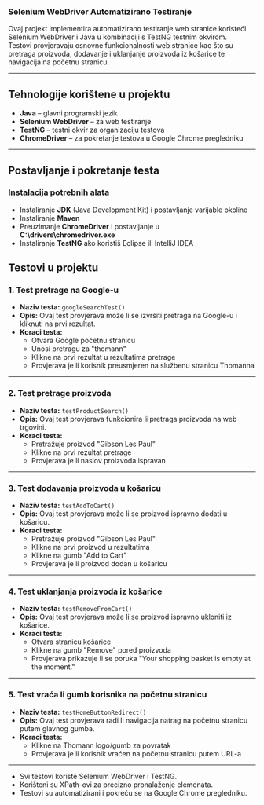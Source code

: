 ### **Selenium WebDriver Automatizirano Testiranje**

Ovaj projekt implementira automatizirano testiranje web stranice koristeći Selenium WebDriver i Java u kombinaciji s TestNG testnim okvirom.  
Testovi provjeravaju osnovne funkcionalnosti web stranice kao što su pretraga proizvoda, dodavanje i uklanjanje proizvoda iz košarice te navigacija na početnu stranicu.  

---

## **Tehnologije korištene u projektu**
- **Java** – glavni programski jezik
- **Selenium WebDriver** – za web testiranje
- **TestNG** – testni okvir za organizaciju testova
- **ChromeDriver** – za pokretanje testova u Google Chrome pregledniku

---

## **Postavljanje i pokretanje testa**
### **Instalacija potrebnih alata**
- Instaliranje **JDK** (Java Development Kit) i postavljanje varijable okoline
- Instaliranje **Maven**
- Preuzimanje **ChromeDriver** i postavljanje u **C:\\drivers\\chromedriver.exe**
- Instaliranje **TestNG** ako koristiš Eclipse ili IntelliJ IDEA

## Testovi u projektu

### 1. Test pretrage na Google-u
- **Naziv testa:** `googleSearchTest()`
- **Opis:** Ovaj test provjerava može li se izvršiti pretraga na Google-u i kliknuti na prvi rezultat.
- **Koraci testa:**
  - Otvara Google početnu stranicu
  - Unosi pretragu za "thomann"
  - Klikne na prvi rezultat u rezultatima pretrage
  - Provjerava je li korisnik preusmjeren na službenu stranicu Thomanna

---

### 2. Test pretrage proizvoda
- **Naziv testa:** `testProductSearch()`
- **Opis:** Ovaj test provjerava funkcionira li pretraga proizvoda na web trgovini.
- **Koraci testa:**
  - Pretražuje proizvod "Gibson Les Paul"
  - Klikne na prvi rezultat pretrage
  - Provjerava je li naslov proizvoda ispravan

---

### 3. Test dodavanja proizvoda u košaricu
- **Naziv testa:** `testAddToCart()`
- **Opis:** Ovaj test provjerava može li se proizvod ispravno dodati u košaricu.
- **Koraci testa:**
  - Pretražuje proizvod "Gibson Les Paul"
  - Klikne na prvi proizvod u rezultatima
  - Klikne na gumb "Add to Cart"
  - Provjerava je li proizvod dodan u košaricu

---

### 4. Test uklanjanja proizvoda iz košarice
- **Naziv testa:** `testRemoveFromCart()`
- **Opis:** Ovaj test provjerava može li se proizvod ispravno ukloniti iz košarice.
- **Koraci testa:**
  - Otvara stranicu košarice
  - Klikne na gumb "Remove" pored proizvoda
  - Provjerava prikazuje li se poruka "Your shopping basket is empty at the moment."

---

### 5. Test vraća li gumb korisnika na početnu stranicu
- **Naziv testa:** `testHomeButtonRedirect()`
- **Opis:** Ovaj test provjerava radi li navigacija natrag na početnu stranicu putem glavnog gumba.
- **Koraci testa:**
  - Klikne na Thomann logo/gumb za povratak
  - Provjerava je li korisnik vraćen na početnu stranicu putem URL-a

---

- Svi testovi koriste Selenium WebDriver i TestNG.
- Korišteni su XPath-ovi za precizno pronalaženje elemenata.
- Testovi su automatizirani i pokreću se na Google Chrome pregledniku.
